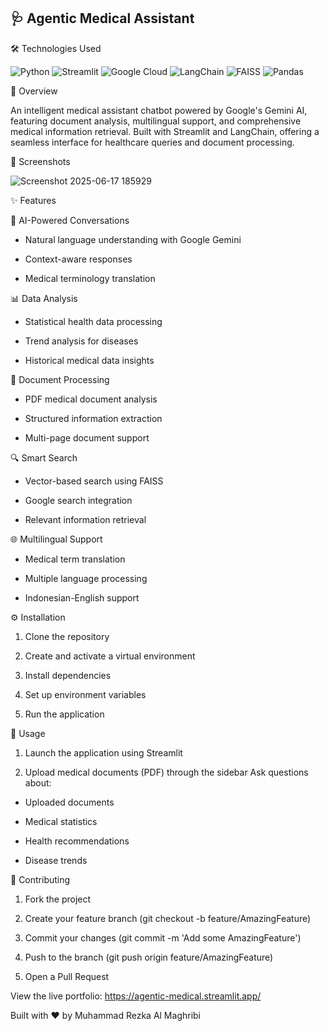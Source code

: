 ## 🩺 Agentic Medical Assistant

🛠️ Technologies Used

<img alt="Python" src="https://img.shields.io/badge/Python-3776AB?style=for-the-badge&amp;logo=python&amp;logoColor=white"> <img alt="Streamlit" src="https://img.shields.io/badge/Streamlit-FF4B4B?style=for-the-badge&amp;logo=streamlit&amp;logoColor=white"> <img alt="Google Cloud" src="https://img.shields.io/badge/Google_Cloud-4285F4?style=for-the-badge&amp;logo=google-cloud&amp;logoColor=white"> <img alt="LangChain" src="https://img.shields.io/badge/LangChain-121D33?style=for-the-badge&amp;logo=chainlink&amp;logoColor=white"> <img alt="FAISS" src="https://img.shields.io/badge/FAISS-00ADD8?style=for-the-badge&amp;logo=facebook&amp;logoColor=white"> <img alt="Pandas" src="https://img.shields.io/badge/Pandas-150458?style=for-the-badge&amp;logo=pandas&amp;logoColor=white">

🌟 Overview

An intelligent medical assistant chatbot powered by Google's Gemini AI, featuring document analysis, multilingual support, and comprehensive medical information retrieval. Built with Streamlit and LangChain, offering a seamless interface for healthcare queries and document processing.

🎥 Screenshots

![Screenshot 2025-06-17 185929](https://github.com/user-attachments/assets/567a9a0c-7a94-47f9-8dec-d67f6750aaac)


✨ Features

🤖 AI-Powered Conversations

- Natural language understanding with Google Gemini

- Context-aware responses

- Medical terminology translation

📊 Data Analysis

- Statistical health data processing

- Trend analysis for diseases

- Historical medical data insights

📄 Document Processing

- PDF medical document analysis

- Structured information extraction

- Multi-page document support

🔍 Smart Search

- Vector-based search using FAISS

- Google search integration

- Relevant information retrieval

🌐 Multilingual Support

- Medical term translation

- Multiple language processing

- Indonesian-English support

⚙️ Installation

1. Clone the repository

2. Create and activate a virtual environment

3. Install dependencies

4. Set up environment variables

5. Run the application

🚀 Usage

1. Launch the application using Streamlit

2. Upload medical documents (PDF) through the sidebar
Ask questions about:

- Uploaded documents
  
- Medical statistics

- Health recommendations

- Disease trends

🤝 Contributing

1. Fork the project

2. Create your feature branch (git checkout -b feature/AmazingFeature)

3. Commit your changes (git commit -m 'Add some AmazingFeature')

4. Push to the branch (git push origin feature/AmazingFeature)

5. Open a Pull Request

View the live portfolio: https://agentic-medical.streamlit.app/

Built with ❤️ by Muhammad Rezka Al Maghribi
